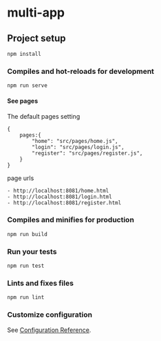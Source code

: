 # multi-app

## Project setup
```
npm install
```

### Compiles and hot-reloads for development
```
npm run serve
```

#### See pages

The default pages setting
```
{
    pages:{
        "home": "src/pages/home.js",
        "login": "src/pages/login.js",
        "register": "src/pages/register.js",
    }
}
```

page urls
```
- http://localhost:8081/home.html
- http://localhost:8081/login.html
- http://localhost:8081/register.html
```

### Compiles and minifies for production
```
npm run build
```

### Run your tests
```
npm run test
```

### Lints and fixes files
```
npm run lint
```

### Customize configuration
See [Configuration Reference](https://cli.vuejs.org/config/).
